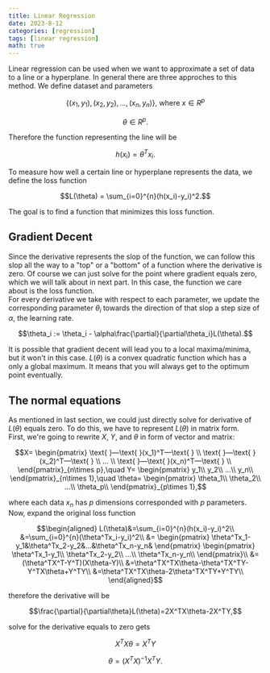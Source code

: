 ```yaml
---
title: Linear Regression
date: 2023-8-12
categories: [regression]
tags: [linear regression]
math: true
---
```


Linear regression can be used when we want to approximate a set of data to a line or a hyperplane. In general there are three approches to this method. 
We define dataset and parameters

$$\{(x_1, y_1), (x_2, y_2),...,(x_n, y_n)\}\text{, where }x\in R^p$$

$$\theta\in R^p.$$

Therefore the function representing the line will be

$$h(x_i) = \theta^T x_i.$$

To measure how well a certain line or hyperplane represents the data, we define the loss function

$$L(\theta) = \sum_{i=0}^{n}(h(x_i)-y_i)^2.$$

The goal is to find a function that minimizes this loss function. 

## Gradient Decent
Since the derivative represents the slop of the function, we can follow this slop all the way to a "top" or a "bottom" of a function where the derivative is zero. Of course we can just solve for the point where gradient equals zero, which we will talk about in next part. In this case, the function we care about is the loss function.   
For every derivative we take with respect to each parameter, we update the corresponding parameter $\theta_i$ towards the direction of that slop a step size of $\alpha$, the learning rate. 

$$\theta_i := \theta_i - \alpha\frac{\partial}{\partial\theta_i}L(\theta).$$

It is possible that gradient decent will lead you to a local maxima/minima, but it won't in this case. $L(\theta)$ is a convex quadratic function which has a only a global maximum. It means that you will always get to the optimum point eventually. 

## The normal equations
As mentioned in last section, we could just directly solve for derivative of $L(\theta)$ equals zero. To do this, we have to represent $L(\theta)$ in matrix form.   
First, we're going to rewrite $X$, $Y$, and $\theta$ in form of vector and matrix:

$$X=
\begin{pmatrix} 
    \text{ }—\text{ }(x_1)^T—\text{ } \\
    \text{ }—\text{ }(x_2)^T—\text{ } \\
    ... \\
    \text{ }—\text{ }(x_n)^T—\text{ } \\
\end{pmatrix}_{n\times p},\quad
Y=
\begin{pmatrix}
    y_1\\
    y_2\\
    ...\\
    y_n\\
\end{pmatrix}_{n\times 1},\quad
\theta=
\begin{pmatrix} 
    \theta_1\\
    \theta_2\\
    ...\\
    \theta_p\\
\end{pmatrix}_{p\times 1},$$

where each data $x_n$ has $p$ dimensions corresponded with $p$ parameters.  
Now, expand the original loss function

$$\begin{aligned} 
L(\theta)&=\sum_{i=0}^{n}(h(x_i)-y_i)^2\\
&=\sum_{i=0}^{n}(\theta^Tx_i-y_i)^2\\
&=
\begin{pmatrix}
\theta^Tx_1-y_1&\theta^Tx_2-y_2&...&\theta^Tx_n-y_n&
\end{pmatrix}
\begin{pmatrix}
\theta^Tx_1-y_1\\
\theta^Tx_2-y_2\\
...\\
\theta^Tx_n-y_n\\
\end{pmatrix}\\
&=(\theta^TX^T-Y^T)(X\theta-Y)\\
&=\theta^TX^TX\theta-\theta^TX^TY-Y^TX\theta+Y^TY\\
&=\theta^TX^TX\theta-2\theta^TX^TY+Y^TY\\
\end{aligned}$$

therefore the derivative will be

$$\frac{\partial}{\partial\theta}L(\theta)=2X^TX\theta-2X^TY,$$

solve for the derivative equals to zero gets

$$X^TX\theta=X^TY$$

$$\theta=(X^TX)^{-1}X^TY.$$
